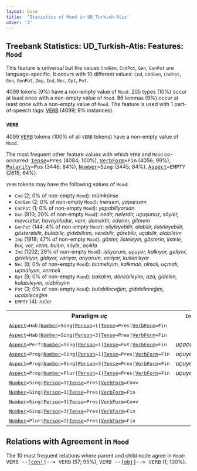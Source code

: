 ```yaml
---
layout: base
title:  'Statistics of Mood in UD_Turkish-Atis'
udver: '2'
---
```


## Treebank Statistics: UD_Turkish-Atis: Features: `Mood`

This feature is universal but the values `CndGen`, `CndPot`, `Gen`, `GenPot` are language-specific.
It occurs with 10 different values: `Cnd`, `CndGen`, `CndPot`, `Gen`, `GenPot`, `Imp`, `Ind`, `Nec`, `Opt`, `Pot`.

4099 tokens (9%) have a non-empty value of `Mood`.
205 types (10%) occur at least once with a non-empty value of `Mood`.
86 lemmas (9%) occur at least once with a non-empty value of `Mood`.
The feature is used with 1 part-of-speech tags: <tt><a href="tr_atis-pos-VERB.html">VERB</a></tt> (4099; 9% instances).

### `VERB`

4099 <tt><a href="tr_atis-pos-VERB.html">VERB</a></tt> tokens (100% of all `VERB` tokens) have a non-empty value of `Mood`.

The most frequent other feature values with which `VERB` and `Mood` co-occurred: <tt><a href="tr_atis-feat-Tense.html">Tense</a></tt><tt>=Pres</tt> (4084; 100%), <tt><a href="tr_atis-feat-VerbForm.html">VerbForm</a></tt><tt>=Fin</tt> (4056; 99%), <tt><a href="tr_atis-feat-Polarity.html">Polarity</a></tt><tt>=Pos</tt> (3446; 84%), <tt><a href="tr_atis-feat-Number.html">Number</a></tt><tt>=Sing</tt> (3445; 84%), <tt><a href="tr_atis-feat-Aspect.html">Aspect</a></tt><tt>=EMPTY</tt> (2615; 64%).

`VERB` tokens may have the following values of `Mood`:

* `Cnd` (2; 0% of non-empty `Mood`): <em>mümkünse</em>
* `CndGen` (2; 0% of non-empty `Mood`): <em>inersem, yaparsam</em>
* `CndPot` (1; 0% of non-empty `Mood`): <em>yapabiliyorsan</em>
* `Gen` (810; 20% of non-empty `Mood`): <em>nedir, nelerdir, uçuşunuz, söyler, mevcuttur, havayoludur, varır, demektir, ederim, gitmem</em>
* `GenPot` (144; 4% of non-empty `Mood`): <em>söyleyebilir, alabilir, listeleyebilir, gösterebilir, bulabilir, gidebilirim, verebilir, görebilir, uçabilir, alabilirim</em>
* `Imp` (1918; 47% of non-empty `Mood`): <em>göster, listeleyin, gösterin, listele, bul, ver, verin, bulun, söyle, açıkla</em>
* `Ind` (1202; 29% of non-empty `Mood`): <em>istiyorum, uçuyor, kalkıyor, geliyor, gerekiyor, gidiyor, varıyor, arıyorum, veriyor, kullanılıyor</em>
* `Nec` (8; 0% of non-empty `Mood`): <em>binmeliyim, kalkmalı, olmalı, uçmalı, uçmalıyım, vermeli</em>
* `Opt` (9; 0% of non-empty `Mood`): <em>bakalım, dönebileyim, aza, gidelim, kalabileyim, olabileyim</em>
* `Pot` (3; 0% of non-empty `Mood`): <em>bulabileceğim, gidebileceğim, uçabileceğim</em>
* `EMPTY` (4): <em>neler</em>

<table>
  <tr><th>Paradigm <i>uç</i></th><th><tt>Ind</tt></th><th><tt>Imp</tt></th><th><tt>Pot</tt></th><th><tt>Nec</tt></th><th><tt>Gen</tt></th><th><tt>GenPot</tt></th></tr>
  <tr><td><tt><tt><a href="tr_atis-feat-Aspect.html">Aspect</a></tt><tt>=Hab</tt>|<tt><a href="tr_atis-feat-Number.html">Number</a></tt><tt>=Sing</tt>|<tt><a href="tr_atis-feat-Person.html">Person</a></tt><tt>=1</tt>|<tt><a href="tr_atis-feat-Tense.html">Tense</a></tt><tt>=Pres</tt>|<tt><a href="tr_atis-feat-VerbForm.html">VerbForm</a></tt><tt>=Fin</tt></tt></td><td></td><td></td><td></td><td></td><td></td><td><em>uçabilirim</em></td></tr>
  <tr><td><tt><tt><a href="tr_atis-feat-Aspect.html">Aspect</a></tt><tt>=Hab</tt>|<tt><a href="tr_atis-feat-Number.html">Number</a></tt><tt>=Sing</tt>|<tt><a href="tr_atis-feat-Person.html">Person</a></tt><tt>=3</tt>|<tt><a href="tr_atis-feat-Tense.html">Tense</a></tt><tt>=Pres</tt>|<tt><a href="tr_atis-feat-VerbForm.html">VerbForm</a></tt><tt>=Fin</tt></tt></td><td></td><td></td><td></td><td></td><td><em>uçar</em></td><td><em>uçabilir</em></td></tr>
  <tr><td><tt><tt><a href="tr_atis-feat-Aspect.html">Aspect</a></tt><tt>=Perf</tt>|<tt><a href="tr_atis-feat-Number.html">Number</a></tt><tt>=Sing</tt>|<tt><a href="tr_atis-feat-Person.html">Person</a></tt><tt>=1</tt>|<tt><a href="tr_atis-feat-Tense.html">Tense</a></tt><tt>=Fut</tt>|<tt><a href="tr_atis-feat-VerbForm.html">VerbForm</a></tt><tt>=Fin</tt></tt></td><td><em>uçacağım</em></td><td></td><td><em>uçabileceğim</em></td><td></td><td></td><td></td></tr>
  <tr><td><tt><tt><a href="tr_atis-feat-Aspect.html">Aspect</a></tt><tt>=Prog</tt>|<tt><a href="tr_atis-feat-Number.html">Number</a></tt><tt>=Sing</tt>|<tt><a href="tr_atis-feat-Person.html">Person</a></tt><tt>=1</tt>|<tt><a href="tr_atis-feat-Tense.html">Tense</a></tt><tt>=Pres</tt>|<tt><a href="tr_atis-feat-VerbForm.html">VerbForm</a></tt><tt>=Fin</tt></tt></td><td><em>uçuyorum</em></td><td></td><td></td><td></td><td></td><td></td></tr>
  <tr><td><tt><tt><a href="tr_atis-feat-Aspect.html">Aspect</a></tt><tt>=Prog</tt>|<tt><a href="tr_atis-feat-Number.html">Number</a></tt><tt>=Sing</tt>|<tt><a href="tr_atis-feat-Person.html">Person</a></tt><tt>=3</tt>|<tt><a href="tr_atis-feat-Tense.html">Tense</a></tt><tt>=Pres</tt>|<tt><a href="tr_atis-feat-VerbForm.html">VerbForm</a></tt><tt>=Fin</tt></tt></td><td><em>uçuyor</em></td><td></td><td></td><td></td><td></td><td></td></tr>
  <tr><td><tt><tt><a href="tr_atis-feat-Aspect.html">Aspect</a></tt><tt>=Prog</tt>|<tt><a href="tr_atis-feat-Number.html">Number</a></tt><tt>=Plur</tt>|<tt><a href="tr_atis-feat-Person.html">Person</a></tt><tt>=1</tt>|<tt><a href="tr_atis-feat-Tense.html">Tense</a></tt><tt>=Pres</tt>|<tt><a href="tr_atis-feat-VerbForm.html">VerbForm</a></tt><tt>=Fin</tt></tt></td><td><em>uçuyoruz</em></td><td></td><td></td><td></td><td></td><td></td></tr>
  <tr><td><tt><tt><a href="tr_atis-feat-Number.html">Number</a></tt><tt>=Sing</tt>|<tt><a href="tr_atis-feat-Person.html">Person</a></tt><tt>=1</tt>|<tt><a href="tr_atis-feat-Tense.html">Tense</a></tt><tt>=Pres</tt>|<tt><a href="tr_atis-feat-VerbForm.html">VerbForm</a></tt><tt>=Conv</tt></tt></td><td></td><td></td><td></td><td></td><td><em>uçuşunuz</em></td><td></td></tr>
  <tr><td><tt><tt><a href="tr_atis-feat-Number.html">Number</a></tt><tt>=Sing</tt>|<tt><a href="tr_atis-feat-Person.html">Person</a></tt><tt>=1</tt>|<tt><a href="tr_atis-feat-Tense.html">Tense</a></tt><tt>=Pres</tt>|<tt><a href="tr_atis-feat-VerbForm.html">VerbForm</a></tt><tt>=Fin</tt></tt></td><td></td><td></td><td></td><td><em>uçmalıyım</em></td><td></td><td></td></tr>
  <tr><td><tt><tt><a href="tr_atis-feat-Number.html">Number</a></tt><tt>=Sing</tt>|<tt><a href="tr_atis-feat-Person.html">Person</a></tt><tt>=3</tt>|<tt><a href="tr_atis-feat-Tense.html">Tense</a></tt><tt>=Pres</tt>|<tt><a href="tr_atis-feat-VerbForm.html">VerbForm</a></tt><tt>=Conv</tt></tt></td><td></td><td></td><td></td><td></td><td><em>uçuşlardır</em></td><td></td></tr>
  <tr><td><tt><tt><a href="tr_atis-feat-Number.html">Number</a></tt><tt>=Sing</tt>|<tt><a href="tr_atis-feat-Person.html">Person</a></tt><tt>=3</tt>|<tt><a href="tr_atis-feat-Tense.html">Tense</a></tt><tt>=Pres</tt>|<tt><a href="tr_atis-feat-VerbForm.html">VerbForm</a></tt><tt>=Fin</tt></tt></td><td></td><td></td><td></td><td><em>uçmalı</em></td><td></td><td></td></tr>
  <tr><td><tt><tt><a href="tr_atis-feat-Number.html">Number</a></tt><tt>=Plur</tt>|<tt><a href="tr_atis-feat-Person.html">Person</a></tt><tt>=2</tt>|<tt><a href="tr_atis-feat-Tense.html">Tense</a></tt><tt>=Pres</tt>|<tt><a href="tr_atis-feat-VerbForm.html">VerbForm</a></tt><tt>=Fin</tt></tt></td><td></td><td><em>uçun</em></td><td></td><td></td><td></td><td></td></tr>
</table>

## Relations with Agreement in `Mood`

The 10 most frequent relations where parent and child node agree in `Mood`:
<tt>VERB --[<tt><a href="tr_atis-dep-conj.html">conj</a></tt>]--> VERB</tt> (57; 95%),
<tt>VERB --[<tt><a href="tr_atis-dep-obj.html">obj</a></tt>]--> VERB</tt> (1; 100%).

